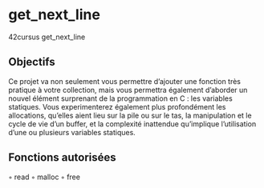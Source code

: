 # get_next_line
42cursus get_next_line


## Objectifs

Ce projet va non seulement vous permettre d’ajouter une fonction très pratique à votre collection, mais vous permettra également d’aborder un nouvel élément surprenant de la programmation en C : les variables statiques. Vous experimenterez également plus profondément les allocations, qu’elles aient lieu sur la pile ou sur le tas, la manipulation et le cycle de vie d’un buffer, et la complexité inattendue qu’implique l’utilisation d’une ou plusieurs variables statiques.

## Fonctions autorisées

◦ read ◦ malloc ◦ free
